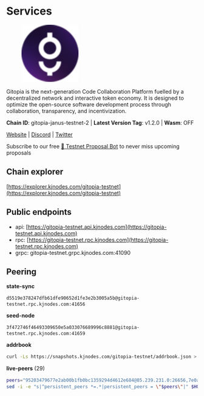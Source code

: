 # Services

<figure><img src="https://raw.githubusercontent.com/kj89/cosmos-images/main/logos/gitopia.png" width="150" alt=""><figcaption></figcaption></figure>

Gitopia is the next-generation Code Collaboration Platform fuelled by  a decentralized network and interactive token economy. It is designed  to optimize the open-source software development process through  collaboration, transparency, and incentivization.

**Chain ID**: gitopia-janus-testnet-2 | **Latest Version Tag**: v1.2.0 | **Wasm**: OFF

[Website](https://gitopia.com/) | [Discord](https://discord.gg/hFTXCGNYDZ) | [Twitter](https://twitter.com/gitopiaDAO)



Subscribe to our free [🤖 Testnet Proposal Bot](https://t.me/kjnodes_testnet_proposal_bot) to never miss upcoming proposals


## Chain explorer
[https://explorer.kjnodes.com/gitopia-testnet](https://explorer.kjnodes.com/gitopia-testnet)

## Public endpoints

* api: [https://gitopia-testnet.api.kjnodes.com](https://gitopia-testnet.api.kjnodes.com)
* rpc: [https://gitopia-testnet.rpc.kjnodes.com](https://gitopia-testnet.rpc.kjnodes.com)
* grpc: gitopia-testnet.grpc.kjnodes.com:41090

## Peering

**state-sync**

```text
d5519e378247dfb61dfe90652d1fe3e2b3005a5b@gitopia-testnet.rpc.kjnodes.com:41656
```

**seed-node**

```text
3f472746f46493309650e5a033076689996c8881@gitopia-testnet.rpc.kjnodes.com:41659
```

**addrbook**
```bash
curl -Ls https://snapshots.kjnodes.com/gitopia-testnet/addrbook.json > $HOME/.gitopia/config/addrbook.json
```

**live-peers** (29)
```bash
peers="95203479677e2ab00b1fb0bc1359294d4612e684@85.239.231.0:26656,7e0acc9368640587d09fe0b2ef9cba3549b0ba44@65.108.9.164:20556,4ed110a5b1ebad62d1e92e8cdabfc9160e2ca4db@65.109.92.148:46656,d0a4a269b4f62a3523f403ff1812f95013b7d7a1@57.128.133.15:26656,0e9f303834a5d1f3be0babd5466725b3609ebc82@65.21.141.246:28656,b745e0c6a1e0c7ec248ec274cfd038ed4bc4c2cf@65.21.134.202:26356,d82bf877378f15e026fd10abb1a6879df55ed955@188.34.167.80:26656,399d4e19186577b04c23296c4f7ecc53e61080cb@34.143.189.236:26656,9bb344d83fc1fafc4bce6b8e4a95b82f37ac4f31@82.208.20.136:26656,05182a9b6121c9fcbb493f9bb3843e20e076e479@38.242.231.113:656,5c2a752c9b1952dbed075c56c600c3a79b58c395@195.3.220.140:27036,03073657e8bc5bcf71e7fd8df281ab8dcbc8821a@45.151.122.130:656,9cd6d2477d278ef6ccffa5cc4e22fd0d9489cd23@85.10.199.157:34656,c84906b19dc7dc7bda94ab2167d4b0af64a28b49@45.151.122.191:656,cc43fafbe0124b4e8880349c6e473366ab7c2605@165.22.67.133:26656,f760d4e2f650e5c95b128399cb6f9c87e0dc09cb@89.117.48.180:656,0150c41282284a9546f8fe0f2531fc6b9d9128a3@65.109.23.114:11356,1cf3826ccd9a24caa549cbea061446716858133e@154.26.130.95:36656,f0b8227e40f25eaec0e25b9e91ca199d2d9a1ecb@167.86.94.177:656,cf97c77d4f28c3bd619efe10f4f9aa404f246853@161.97.154.51:26656,59a99a10a28baeda8535598acef9abb706ec5dbc@45.85.249.132:656,4cd60a4dd4211d38d948a86a614f1fd8d3d274eb@75.119.153.139:656,8f5935761a8bc93c7eaf9fc8bb29b4b184269447@46.8.210.144:26656,d5006b48f6d89a8c803d87ae8788b4ce3b45bb0a@65.109.116.110:26656,082e95b5d5351e68dcfb24dff802f9064cfd5a4c@65.109.92.241:51056,3b930acbc8b033af8d7d1822192f75b79194a430@63.250.58.17:41656,d5519e378247dfb61dfe90652d1fe3e2b3005a5b@65.109.68.190:41656,eaa9978430e55663346eb61312cd5ecc21448b25@38.242.139.153:656,7da6c90fe420bca73b5274884236134acf49d565@35.168.32.254:26656"
sed -i -e "s|^persistent_peers *=.*|persistent_peers = \"$peers\"|" $HOME/.gitopia/config/config.toml
```
